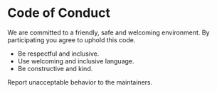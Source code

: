 # Code of Conduct

We are committed to a friendly, safe and welcoming environment. By participating you agree to uphold this code.

- Be respectful and inclusive.
- Use welcoming and inclusive language.
- Be constructive and kind.

Report unacceptable behavior to the maintainers.
